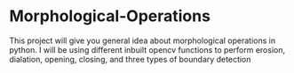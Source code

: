 # Morphological-Operations
This project will give you general idea about morphological operations in python. I will be using different inbuilt opencv functions to perform erosion, dialation, opening, closing, and three types of boundary detection
